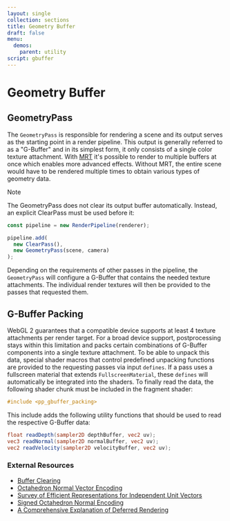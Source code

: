 ```yaml
---
layout: single
collection: sections
title: Geometry Buffer
draft: false
menu:
  demos:
    parent: utility
script: gbuffer
---
```


# Geometry Buffer

## GeometryPass

The `GeometryPass` is responsible for rendering a scene and its output serves as the starting point in a render pipeline. This output is generally referred to as a "G-Buffer" and in its simplest form, it only consists of a single color texture attachment. With [MRT](https://registry.khronos.org/webgl/specs/latest/2.0/#3.7.11) it's possible to render to multiple buffers at once which enables more advanced effects. Without MRT, the entire scene would have to be rendered multiple times to obtain various types of geometry data.

> [!NOTE]
> The GeometryPass does not clear its output buffer automatically. Instead, an explicit ClearPass must be used before it:

```ts
const pipeline = new RenderPipeline(renderer);

pipeline.add(
  new ClearPass(),
  new GeometryPass(scene, camera)
);
```

Depending on the requirements of other passes in the pipeline, the `GeometryPass` will configure a G-Buffer that contains the needed texture attachments. The individual render textures will then be provided to the passes that requested them.

## G-Buffer Packing

WebGL 2 guarantees that a compatible device supports at least 4 texture attachments per render target. For a broad device support, postprocessing stays within this limitation and packs certain combinations of G-Buffer components into a single texture attachment. To be able to unpack this data, special shader macros that control predefined unpacking functions are provided to the requesting passes via input `defines`. If a pass uses a fullscreen material that extends `FullscreenMaterial`, these `defines` will automatically be integrated into the shaders. To finally read the data, the following shader chunk must be included in the fragment shader:

```glsl
#include <pp_gbuffer_packing>
```

This include adds the following utility functions that should be used to read the respective G-Buffer data:

```glsl
float readDepth(sampler2D depthBuffer, vec2 uv);
vec3 readNormal(sampler2D normalBuffer, vec2 uv);
vec2 readVelocity(sampler2D velocityBuffer, vec2 uv);
```

### External Resources

* [Buffer Clearing](https://www.khronos.org/opengl/wiki/Framebuffer#Buffer_clearing)
* [Octahedron Normal Vector Encoding](https://knarkowicz.wordpress.com/2014/04/16/octahedron-normal-vector-encoding/)
* [Survey of Efficient Representations for Independent Unit Vectors](https://jcgt.org/published/0003/02/01/)
* [Signed Octahedron Normal Encoding](https://johnwhite3d.blogspot.com/2017/10/signed-octahedron-normal-encoding.html)
* [A Comprehensive Explanation of Deferred Rendering](https://discuss.cocos2d-x.org/t/tutorial-a-comprehensive-explanation-of-deferred-rendering-guide-to-cocos-cyberpunk-source-code/58769)

